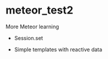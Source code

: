 meteor_test2
============

More Meteor learning

- Session.set

- Simple templates with reactive data

